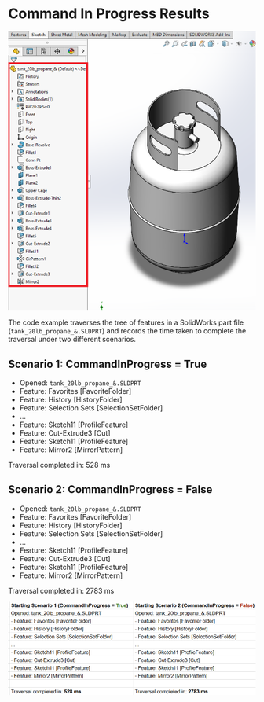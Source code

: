 # Command In Progress Results

![Model](model.png)

The code example traverses the tree of features in a SolidWorks part file (`tank_20lb_propane_&.SLDPRT`) and records the time taken to complete the traversal under two different scenarios.

## Scenario 1: CommandInProgress = True

- Opened: `tank_20lb_propane_&.SLDPRT`
- Feature: Favorites [FavoriteFolder]
- Feature: History [HistoryFolder]
- Feature: Selection Sets [SelectionSetFolder]
- ...
- Feature: Sketch11 [ProfileFeature]
- Feature: Cut-Extrude3 [Cut]
- Feature: Sketch11 [ProfileFeature]
- Feature: Mirror2 [MirrorPattern]

Traversal completed in: 528 ms

## Scenario 2: CommandInProgress = False

- Opened: `tank_20lb_propane_&.SLDPRT`
- Feature: Favorites [FavoriteFolder]
- Feature: History [HistoryFolder]
- Feature: Selection Sets [SelectionSetFolder]
- ...
- Feature: Sketch11 [ProfileFeature]
- Feature: Cut-Extrude3 [Cut]
- Feature: Sketch11 [ProfileFeature]
- Feature: Mirror2 [MirrorPattern]

Traversal completed in: 2783 ms

![Results](results.png)